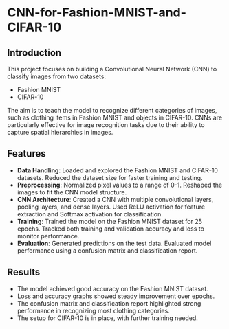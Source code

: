 # CNN-for-Fashion-MNIST-and-CIFAR-10
## Introduction
This project focuses on building a Convolutional Neural Network (CNN) to classify images from two datasets: 
- Fashion MNIST
- CIFAR-10
  
The aim is to teach the model to recognize different categories of images, such as clothing items in Fashion MNIST and objects in CIFAR-10. CNNs are particularly effective for image recognition tasks due to their ability to capture spatial hierarchies in images.
## Features
- **Data Handling**: Loaded and explored the Fashion MNIST and CIFAR-10 datasets. Reduced the dataset size for faster training and testing.
- **Preprocessing**: Normalized pixel values to a range of 0-1. Reshaped the images to fit the CNN model structure.
- **CNN Architecture**: Created a CNN with multiple convolutional layers, pooling layers, and dense layers. Used ReLU activation for feature extraction and Softmax activation for classification.
- **Training**: Trained the model on the Fashion MNIST dataset for 25 epochs. Tracked both training and validation accuracy and loss to monitor performance.
- **Evaluation**: Generated predictions on the test data. Evaluated model performance using a confusion matrix and classification report.
## Results
- The model achieved good accuracy on the Fashion MNIST dataset.
- Loss and accuracy graphs showed steady improvement over epochs.
- The confusion matrix and classification report highlighted strong performance in recognizing most clothing categories.
- The setup for CIFAR-10 is in place, with further training needed.
